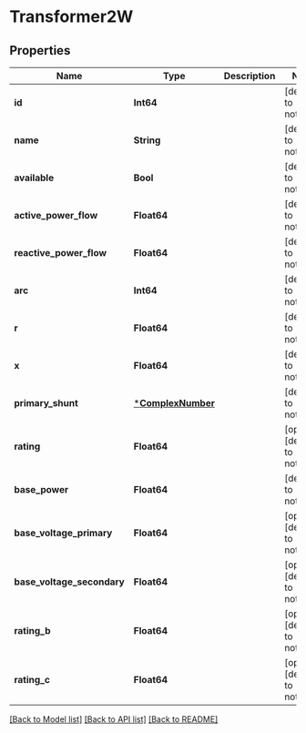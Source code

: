 # Transformer2W

## Properties

Name | Type | Description | Notes
------------ | ------------- | ------------- | -------------
**id** | **Int64** |  | [default to nothing]
**name** | **String** |  | [default to nothing]
**available** | **Bool** |  | [default to nothing]
**active_power_flow** | **Float64** |  | [default to nothing]
**reactive_power_flow** | **Float64** |  | [default to nothing]
**arc** | **Int64** |  | [default to nothing]
**r** | **Float64** |  | [default to nothing]
**x** | **Float64** |  | [default to nothing]
**primary_shunt** | [***ComplexNumber**](ComplexNumber.md) |  | [default to nothing]
**rating** | **Float64** |  | [optional] [default to nothing]
**base_power** | **Float64** |  | [default to nothing]
**base_voltage_primary** | **Float64** |  | [optional] [default to nothing]
**base_voltage_secondary** | **Float64** |  | [optional] [default to nothing]
**rating_b** | **Float64** |  | [optional] [default to nothing]
**rating_c** | **Float64** |  | [optional] [default to nothing]

[[Back to Model list]](../README.md#models) [[Back to API list]](../README.md#api-endpoints) [[Back to README]](../README.md)
